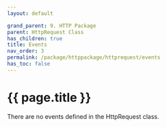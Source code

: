 ```yaml
---
layout: default

grand_parent: 9. HTTP Package
parent: HttpRequest Class
has_children: true
title: Events
nav_order: 3
permalink: /package/httppackage/httprequest/events
has_toc: false
---
```

# {{ page.title }}

There are no events defined in the HttpRequest class.